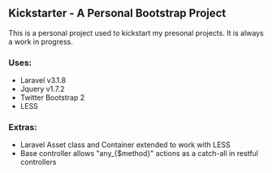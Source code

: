 ## Kickstarter - A Personal Bootstrap Project

This is a personal project used to kickstart my presonal projects.  It is always a work in progress.

### Uses:
- Laravel v3.1.8
- Jquery v1.7.2 
- Twitter Bootstrap 2
- LESS

### Extras:
- Laravel Asset class and Container extended to work with LESS
- Base controller allows "any_{$method}" actions as a catch-all in restful controllers 
